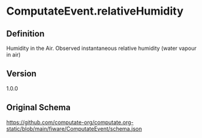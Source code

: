 # ComputateEvent.relativeHumidity

## Definition
Humidity in the Air. Observed instantaneous relative humidity (water vapour in air)

## Version
1.0.0

## Original Schema
https://github.com/computate-org/computate.org-static/blob/main/fiware/ComputateEvent/schema.json

